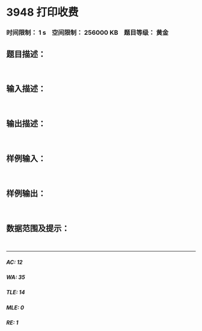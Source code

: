 # 3948 打印收费   
### 时间限制： 1 s&nbsp;&nbsp;&nbsp;&nbsp;空间限制： 256000 KB&nbsp;&nbsp;&nbsp;&nbsp;题目等级： 黄金  
## 题目描述：  

<pre>

</pre>
  
  
## 输入描述：  

<pre>

</pre>
  
  
## 输出描述：  

<pre>

</pre>
  
  
## 样例输入：  

<pre>

</pre>
  
  
## 样例输出：  

<pre>

</pre>
  
  
## 数据范围及提示：  

<pre>

</pre>
  
  
***  

##### AC: 12  
##### WA: 35  
##### TLE: 14  
##### MLE: 0  
##### RE: 1  
